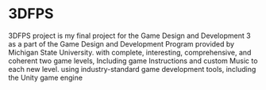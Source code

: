 # 3DFPS
3DFPS project is my final project for the Game Design and Development 3 as a part of the Game Design and Development Program provided by Michigan State University. with complete, interesting, comprehensive, and coherent two game levels, Including game Instructions and custom Music to each new level. using industry-standard game development tools, including the Unity game engine
